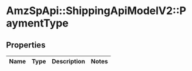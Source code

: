 # AmzSpApi::ShippingApiModelV2::PaymentType

## Properties
Name | Type | Description | Notes
------------ | ------------- | ------------- | -------------

